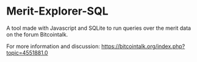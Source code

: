 # Merit-Explorer-SQL

A tool made with Javascript and SQLite to run queries over the merit data on the forum Bitcointalk.

For more information and discussion: https://bitcointalk.org/index.php?topic=4551881.0
